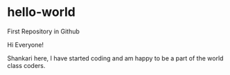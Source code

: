 # hello-world
First Repository in Github

Hi Everyone!

Shankari here, I have started coding and am happy to be a part of the world class coders.

